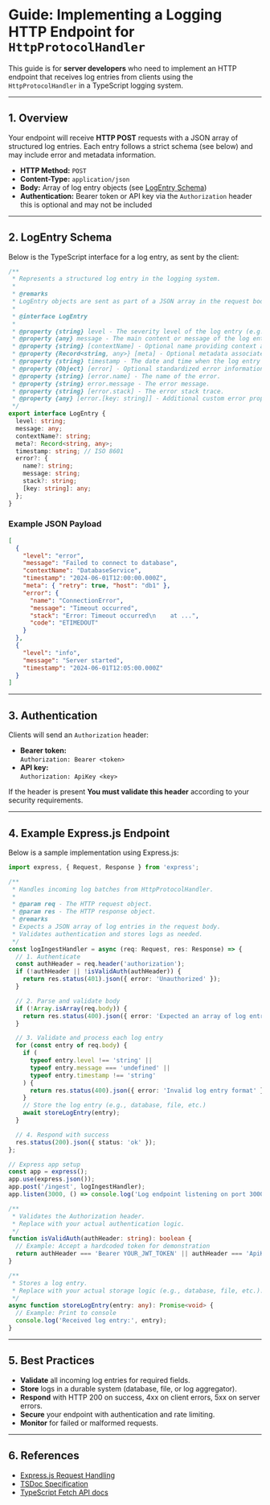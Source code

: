 # Guide: Implementing a Logging HTTP Endpoint for `HttpProtocolHandler`

This guide is for **server developers** who need to implement an HTTP endpoint that receives log entries from clients using the `HttpProtocolHandler` in a TypeScript logging system.

---

## 1. Overview

Your endpoint will receive **HTTP POST** requests with a JSON array of structured log entries. Each entry follows a strict schema (see below) and may include error and metadata information.

- **HTTP Method:** `POST`
- **Content-Type:** `application/json`
- **Body:** Array of log entry objects (see [LogEntry Schema](#logentry-schema))
- **Authentication:** Bearer token or API key via the `Authorization` header this is optional and may not be included

---

## 2. LogEntry Schema

Below is the TypeScript interface for a log entry, as sent by the client:

```typescript
/**
 * Represents a structured log entry in the logging system.
 *
 * @remarks
 * LogEntry objects are sent as part of a JSON array in the request body.
 *
 * @interface LogEntry
 *
 * @property {string} level - The severity level of the log entry (e.g., 'info', 'warn', 'error').
 * @property {any} message - The main content or message of the log entry.
 * @property {string} [contextName] - Optional name providing context about where the log was generated.
 * @property {Record<string, any>} [meta] - Optional metadata associated with the log entry.
 * @property {string} timestamp - The date and time when the log entry was created (ISO 8601 string).
 * @property {Object} [error] - Optional standardized error information when logging errors.
 * @property {string} [error.name] - The name of the error.
 * @property {string} error.message - The error message.
 * @property {string} [error.stack] - The error stack trace.
 * @property {any} [error.[key: string]] - Additional custom error properties.
 */
export interface LogEntry {
  level: string;
  message: any;
  contextName?: string;
  meta?: Record<string, any>;
  timestamp: string; // ISO 8601
  error?: {
    name?: string;
    message: string;
    stack?: string;
    [key: string]: any;
  };
}
```

### Example JSON Payload

```json
[
  {
    "level": "error",
    "message": "Failed to connect to database",
    "contextName": "DatabaseService",
    "timestamp": "2024-06-01T12:00:00.000Z",
    "meta": { "retry": true, "host": "db1" },
    "error": {
      "name": "ConnectionError",
      "message": "Timeout occurred",
      "stack": "Error: Timeout occurred\n    at ...",
      "code": "ETIMEDOUT"
    }
  },
  {
    "level": "info",
    "message": "Server started",
    "timestamp": "2024-06-01T12:05:00.000Z"
  }
]
```

---

## 3. Authentication

Clients will send an `Authorization` header:

- **Bearer token:**  
  `Authorization: Bearer <token>`
- **API key:**  
  `Authorization: ApiKey <key>`

If the header is present **You must validate this header** according to your security requirements.

---

## 4. Example Express.js Endpoint

Below is a sample implementation using Express.js:

```typescript
import express, { Request, Response } from 'express';

/**
 * Handles incoming log batches from HttpProtocolHandler.
 *
 * @param req - The HTTP request object.
 * @param res - The HTTP response object.
 * @remarks
 * Expects a JSON array of log entries in the request body.
 * Validates authentication and stores logs as needed.
 */
const logIngestHandler = async (req: Request, res: Response) => {
  // 1. Authenticate
  const authHeader = req.header('authorization');
  if (!authHeader || !isValidAuth(authHeader)) {
    return res.status(401).json({ error: 'Unauthorized' });
  }

  // 2. Parse and validate body
  if (!Array.isArray(req.body)) {
    return res.status(400).json({ error: 'Expected an array of log entries' });
  }

  // 3. Validate and process each log entry
  for (const entry of req.body) {
    if (
      typeof entry.level !== 'string' ||
      typeof entry.message === 'undefined' ||
      typeof entry.timestamp !== 'string'
    ) {
      return res.status(400).json({ error: 'Invalid log entry format' });
    }
    // Store the log entry (e.g., database, file, etc.)
    await storeLogEntry(entry);
  }

  // 4. Respond with success
  res.status(200).json({ status: 'ok' });
};

// Express app setup
const app = express();
app.use(express.json());
app.post('/ingest', logIngestHandler);
app.listen(3000, () => console.log('Log endpoint listening on port 3000'));

/**
 * Validates the Authorization header.
 * Replace with your actual authentication logic.
 */
function isValidAuth(authHeader: string): boolean {
  // Example: Accept a hardcoded token for demonstration
  return authHeader === 'Bearer YOUR_JWT_TOKEN' || authHeader === 'ApiKey YOUR_API_KEY';
}

/**
 * Stores a log entry.
 * Replace with your actual storage logic (e.g., database, file, etc.).
 */
async function storeLogEntry(entry: any): Promise<void> {
  // Example: Print to console
  console.log('Received log entry:', entry);
}
```

---

## 5. Best Practices

- **Validate** all incoming log entries for required fields.
- **Store** logs in a durable system (database, file, or log aggregator).
- **Respond** with HTTP 200 on success, 4xx on client errors, 5xx on server errors.
- **Secure** your endpoint with authentication and rate limiting.
- **Monitor** for failed or malformed requests.

---

## 6. References

- [Express.js Request Handling](https://expressjs.com/en/guide/routing.html)
- [TSDoc Specification](https://tsdoc.org/)
- [TypeScript Fetch API docs](https://developer.mozilla.org/en-US/docs/Web/API/Fetch_API)
